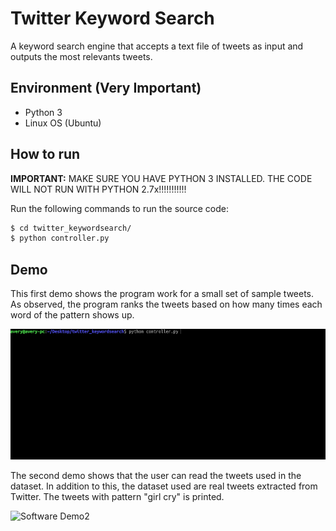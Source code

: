 # Twitter Keyword Search
A keyword search engine that accepts a text file of tweets as input and outputs the most relevants tweets.

## Environment (Very Important)
- Python 3
- Linux OS (Ubuntu)

## How to run
**IMPORTANT:** MAKE SURE YOU HAVE PYTHON 3 INSTALLED. THE CODE WILL NOT RUN WITH PYTHON 2.7x!!!!!!!!!!!

Run the following commands to run the source code:
```sh
$ cd twitter_keywordsearch/
$ python controller.py
```
## Demo
This first demo shows the program work for a small set of sample tweets. As observed, the program ranks the tweets based on how many times each word of the pattern shows up.

![Software Demo](img/demo.gif "Simple demo")

The second demo shows that the user can read the tweets used in the dataset. In addition to this, the dataset used are real tweets extracted from Twitter. The tweets with pattern "girl cry" is printed.

![Software Demo2](img/demo2.gif "Real Tweets demo")
